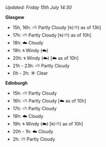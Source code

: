 *Updated: Friday 15th July 14:30*

**Glasgow**

* 15h, 16h: :partly_sunny: Partly Cloudy [:cyclone:(:partly_sunny:) as of 13h]
* 17h: :partly_sunny: Partly Cloudy [:cyclone:(:partly_sunny:) as of 10h]
* 18h: :cloud: Cloudy
* 19h: :cyclone: Windy (:cloud:)
* 20h: :cyclone: Windy (:cloud:) [:cloud: as of 10h]
* 21h - 23h: :partly_sunny: Partly Cloudy
* 0h - 2h: :sunny: Clear

**Edinburgh**

* 15h: :partly_sunny: Partly Cloudy
* 16h: :partly_sunny: Partly Cloudy [:cloud: as of 10h]
* 17h: :partly_sunny: Partly Cloudy
* 18h: :cloud: Cloudy
* 19h: :cyclone: Windy (:cloud:) [:cyclone:(:partly_sunny:) as of 10h]
* 20h - 1h: :cloud: Cloudy
* 2h: :partly_sunny: Partly Cloudy
